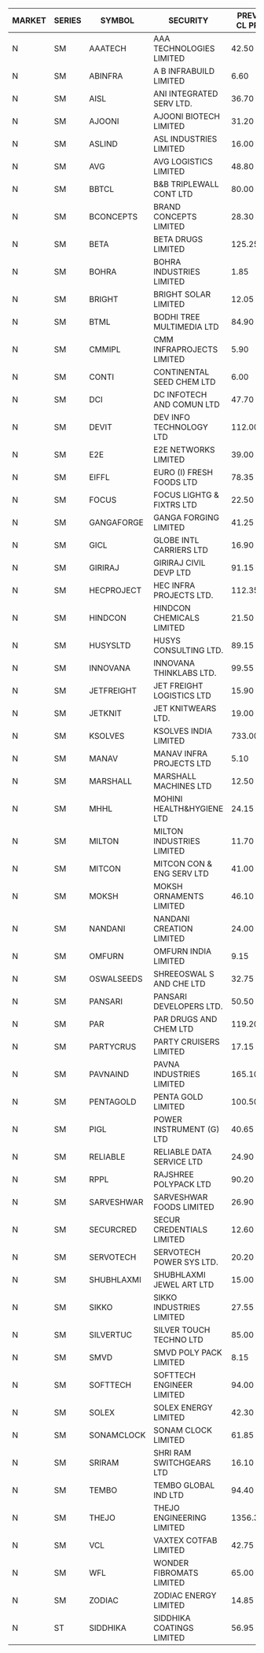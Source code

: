 


| MARKET | SERIES | SYMBOL | SECURITY | PREV CL PR | OPEN PRICE | HIGH PRICE | LOW PRICE | CLOSE PRICE | NET TRDVAL | NET TRDQTY | CORP IND | HI 52 WK | LO 52 WK |
| ----- | ----- | ----- | ----- | ----- | ----- | ----- | ----- | ----- | ----- | ----- | ----- | ----- | ----- |
| N | SM | AAATECH | AAA TECHNOLOGIES LIMITED | 42.50 | 42.90 | 42.90 | 42.65 | 42.65 | 256650.00 | 6000 |  | 51.00 | 42.00 |
| N | SM | ABINFRA | A B INFRABUILD LIMITED | 6.60 | 6.35 | 6.35 | 6.35 | 6.35 | 25400.00 | 4000 |  | 10.25 | 5.00 |
| N | SM | AISL | ANI INTEGRATED SERV LTD. | 36.70 | 38.25 | 38.25 | 35.35 | 38.00 | 847500.00 | 22800 |  | 38.25 | 14.30 |
| N | SM | AJOONI | AJOONI BIOTECH LIMITED | 31.20 | 31.30 | 31.30 | 31.20 | 31.20 | 973236.00 | 31108 |  | 36.50 | 6.35 |
| N | SM | ASLIND | ASL INDUSTRIES LIMITED | 16.00 | 15.60 | 15.60 | 15.60 | 15.60 | 62400.00 | 4000 |  | 19.00 | 4.75 |
| N | SM | AVG | AVG LOGISTICS LIMITED | 48.80 | 46.60 | 46.60 | 46.50 | 46.50 | 111720.00 | 2400 |  | 65.50 | 23.10 |
| N | SM | BBTCL | B&B TRIPLEWALL CONT LTD | 80.00 | 80.00 | 80.00 | 80.00 | 80.00 | 480000.00 | 6000 |  | 83.95 | 27.20 |
| N | SM | BCONCEPTS | BRAND CONCEPTS LIMITED | 28.30 | 28.95 | 29.20 | 28.00 | 29.00 | 606750.00 | 21000 |  | 32.05 | 13.70 |
| N | SM | BETA | BETA DRUGS LIMITED | 125.25 | 125.00 | 130.00 | 125.00 | 128.25 | 1126360.00 | 8800 |  | 140.80 | 42.55 |
| N | SM | BOHRA | BOHRA INDUSTRIES LIMITED | 1.85 | 1.90 | 1.90 | 1.90 | 1.90 | 53200.00 | 28000 |  | 2.00 | .60 |
| N | SM | BRIGHT | BRIGHT SOLAR LIMITED | 12.05 | 12.05 | 12.55 | 12.05 | 12.05 | 109950.00 | 9000 |  | 15.55 | 4.70 |
| N | SM | BTML | BODHI TREE MULTIMEDIA LTD | 84.90 | 78.60 | 80.00 | 74.50 | 80.00 | 466320.00 | 6000 |  | 96.00 | 64.05 |
| N | SM | CMMIPL | CMM INFRAPROJECTS LIMITED | 5.90 | 6.15 | 6.15 | 5.65 | 6.10 | 72150.00 | 12000 |  | 6.15 | 2.25 |
| N | SM | CONTI | CONTINENTAL SEED CHEM LTD | 6.00 | 5.70 | 6.25 | 5.70 | 6.25 | 58827.45 | 9999 |  | 19.50 | 5.55 |
| N | SM | DCI | DC INFOTECH AND COMUN LTD | 47.70 | 47.70 | 47.70 | 47.70 | 47.70 | 1001700.00 | 21000 |  | 47.70 | 40.00 |
| N | SM | DEVIT | DEV INFO TECHNOLOGY LTD | 112.00 | 117.95 | 117.95 | 117.95 | 117.95 | 176925.00 | 1500 |  | 139.55 | 57.00 |
| N | SM | E2E | E2E NETWORKS LIMITED | 39.00 | 39.00 | 39.00 | 39.00 | 39.00 | 78000.00 | 2000 |  | 61.30 | 14.35 |
| N | SM | EIFFL | EURO (I) FRESH FOODS LTD | 78.35 | 77.20 | 77.20 | 77.20 | 77.20 | 61760.00 | 800 |  | 129.40 | 64.80 |
| N | SM | FOCUS | FOCUS LIGHTG & FIXTRS LTD | 22.50 | 22.70 | 22.70 | 22.70 | 22.70 | 68100.00 | 3000 |  | 25.45 | 15.50 |
| N | SM | GANGAFORGE | GANGA FORGING LIMITED | 41.25 | 40.75 | 40.75 | 40.75 | 40.75 | 326000.00 | 8000 |  | 43.25 | 9.50 |
| N | SM | GICL | GLOBE INTL CARRIERS LTD | 16.90 | 17.70 | 17.70 | 17.70 | 17.70 | 132750.00 | 7500 |  | 23.80 | 16.90 |
| N | SM | GIRIRAJ | GIRIRAJ CIVIL DEVP LTD | 91.15 | 93.50 | 93.50 | 93.50 | 93.50 | 112200.00 | 1200 |  | 93.50 | 22.50 |
| N | SM | HECPROJECT | HEC INFRA PROJECTS LTD. | 112.35 | 106.75 | 106.75 | 106.75 | 106.75 | 128100.00 | 1200 |  | 112.35 | 106.75 |
| N | SM | HINDCON | HINDCON CHEMICALS LIMITED | 21.50 | 23.50 | 23.50 | 23.50 | 23.50 | 94000.00 | 4000 |  | 28.00 | 8.25 |
| N | SM | HUSYSLTD | HUSYS CONSULTING LTD. | 89.15 | 89.00 | 89.00 | 89.00 | 89.00 | 534000.00 | 6000 |  | 131.85 | 20.50 |
| N | SM | INNOVANA | INNOVANA THINKLABS LTD. | 99.55 | 100.90 | 104.50 | 100.00 | 104.50 | 3316350.00 | 32000 |  | 125.00 | 70.25 |
| N | SM | JETFREIGHT | JET FREIGHT LOGISTICS LTD | 15.90 | 15.90 | 16.00 | 15.90 | 16.00 | 127600.00 | 8000 |  | 21.60 | 11.90 |
| N | SM | JETKNIT | JET KNITWEARS LTD. | 19.00 | 18.05 | 18.05 | 18.05 | 18.05 | 243675.00 | 13500 |  | 29.15 | 18.00 |
| N | SM | KSOLVES | KSOLVES INDIA LIMITED | 733.00 | 733.00 | 734.10 | 733.00 | 734.00 | 880530.00 | 1200 |  | 734.10 | 102.05 |
| N | SM | MANAV | MANAV INFRA PROJECTS LTD | 5.10 | 5.10 | 5.10 | 5.10 | 5.10 | 20400.00 | 4000 |  | 5.30 | 4.20 |
| N | SM | MARSHALL | MARSHALL MACHINES LTD | 12.50 | 13.10 | 13.10 | 13.10 | 13.10 | 39300.00 | 3000 |  | 15.50 | 4.85 |
| N | SM | MHHL | MOHINI HEALTH&HYGIENE LTD | 24.15 | 24.00 | 24.00 | 24.00 | 24.00 | 72000.00 | 3000 |  | 26.70 | 11.80 |
| N | SM | MILTON | MILTON INDUSTRIES LIMITED | 11.70 | 12.00 | 12.20 | 12.00 | 12.20 | 1016180.00 | 83600 |  | 16.35 | 7.00 |
| N | SM | MITCON | MITCON CON & ENG SERV LTD | 41.00 | 40.50 | 40.50 | 40.50 | 40.50 | 162000.00 | 4000 |  | 41.50 | 36.50 |
| N | SM | MOKSH | MOKSH ORNAMENTS LIMITED | 46.10 | 45.00 | 45.00 | 45.00 | 45.00 | 135000.00 | 3000 |  | 50.80 | 21.00 |
| N | SM | NANDANI | NANDANI CREATION LIMITED | 24.00 | 22.85 | 22.85 | 22.80 | 22.80 | 342250.00 | 15000 |  | 25.25 | 7.65 |
| N | SM | OMFURN | OMFURN INDIA LIMITED | 9.15 | 9.15 | 9.15 | 9.15 | 9.15 | 54900.00 | 6000 |  | 15.75 | 4.50 |
| N | SM | OSWALSEEDS | SHREEOSWAL S AND CHE LTD | 32.75 | 33.00 | 33.95 | 33.00 | 33.95 | 267800.00 | 8000 |  | 50.45 | 21.80 |
| N | SM | PANSARI | PANSARI DEVELOPERS LTD. | 50.50 | 51.60 | 51.60 | 51.25 | 51.25 | 1234200.00 | 24000 |  | 52.00 | 21.90 |
| N | SM | PAR | PAR DRUGS AND CHEM LTD | 119.20 | 119.20 | 119.20 | 113.25 | 113.25 | 464900.00 | 4000 |  | 135.75 | 31.20 |
| N | SM | PARTYCRUS | PARTY CRUISERS LIMITED | 17.15 | 18.00 | 18.00 | 16.55 | 18.00 | 629400.00 | 36000 |  | 39.90 | 16.55 |
| N | SM | PAVNAIND | PAVNA INDUSTRIES LIMITED | 165.10 | 165.10 | 165.10 | 165.10 | 165.10 | 528320.00 | 3200 |  | 167.00 | 165.10 |
| N | SM | PENTAGOLD | PENTA GOLD LIMITED | 100.50 | 95.75 | 95.75 | 95.50 | 95.50 | 2866350.00 | 30000 |  | 102.00 | 15.40 |
| N | SM | PIGL | POWER INSTRUMENT (G) LTD | 40.65 | 40.70 | 42.50 | 40.70 | 42.00 | 1003800.00 | 24000 |  | 42.80 | 8.90 |
| N | SM | RELIABLE | RELIABLE DATA SERVICE LTD | 24.90 | 25.65 | 26.00 | 25.65 | 26.00 | 309360.00 | 12000 |  | 31.40 | 19.95 |
| N | SM | RPPL | RAJSHREE POLYPACK LTD | 90.20 | 87.30 | 87.30 | 87.20 | 87.20 | 174500.00 | 2000 |  | 121.00 | 47.75 |
| N | SM | SARVESHWAR | SARVESHWAR FOODS LIMITED | 26.90 | 26.95 | 28.20 | 26.95 | 28.20 | 447440.00 | 16000 |  | 28.20 | 8.45 |
| N | SM | SECURCRED | SECUR CREDENTIALS LIMITED | 12.60 | 12.00 | 12.00 | 12.00 | 12.00 | 7200.00 | 600 |  | 31.40 | 12.00 |
| N | SM | SERVOTECH | SERVOTECH POWER SYS LTD. | 20.20 | 19.20 | 19.20 | 19.20 | 19.20 | 76800.00 | 4000 |  | 23.80 | 7.75 |
| N | SM | SHUBHLAXMI | SHUBHLAXMI JEWEL ART LTD | 15.00 | 14.50 | 15.00 | 14.50 | 14.70 | 147200.00 | 10000 |  | 29.90 | 12.05 |
| N | SM | SIKKO | SIKKO INDUSTRIES LIMITED | 27.55 | 27.00 | 27.10 | 27.00 | 27.10 | 649200.00 | 24000 |  | 33.80 | 11.60 |
| N | SM | SILVERTUC | SILVER TOUCH TECHNO LTD | 85.00 | 85.00 | 85.00 | 85.00 | 85.00 | 85000.00 | 1000 |  | 109.00 | 80.00 |
| N | SM | SMVD | SMVD POLY PACK LIMITED | 8.15 | 7.90 | 7.90 | 7.90 | 7.90 | 15800.00 | 2000 |  | 12.00 | 6.45 |
| N | SM | SOFTTECH | SOFTTECH ENGINEER LIMITED | 94.00 | 90.60 | 94.60 | 90.60 | 91.00 | 593120.00 | 6400 |  | 108.95 | 35.00 |
| N | SM | SOLEX | SOLEX ENERGY LIMITED | 42.30 | 44.40 | 44.40 | 44.40 | 44.40 | 88800.00 | 2000 |  | 44.40 | 20.15 |
| N | SM | SONAMCLOCK | SONAM CLOCK LIMITED | 61.85 | 62.00 | 62.00 | 61.00 | 61.90 | 1484700.00 | 24000 |  | 65.00 | 37.50 |
| N | SM | SRIRAM | SHRI RAM SWITCHGEARS LTD | 16.10 | 16.50 | 16.50 | 16.50 | 16.50 | 99000.00 | 6000 |  | 16.50 | 11.20 |
| N | SM | TEMBO | TEMBO GLOBAL IND LTD | 94.40 | 89.00 | 100.00 | 89.00 | 99.10 | 2852600.00 | 30000 |  | 260.80 | 89.00 |
| N | SM | THEJO | THEJO ENGINEERING LIMITED | 1356.35 | 1379.00 | 1440.00 | 1379.00 | 1433.55 | 11202270.00 | 8000 |  | 1469.00 | 350.55 |
| N | SM | VCL | VAXTEX COTFAB LIMITED | 42.75 | 42.90 | 42.90 | 42.90 | 42.90 | 257400.00 | 6000 |  | 44.95 | 17.00 |
| N | SM | WFL | WONDER FIBROMATS LIMITED | 65.00 | 65.00 | 65.00 | 65.00 | 65.00 | 104000.00 | 1600 |  | 84.70 | 42.70 |
| N | SM | ZODIAC | ZODIAC ENERGY LIMITED | 14.85 | 15.50 | 15.50 | 15.50 | 15.50 | 62000.00 | 4000 |  | 23.75 | 11.25 |
| N | ST | SIDDHIKA | SIDDHIKA COATINGS LIMITED | 56.95 | 58.45 | 58.45 | 54.15 | 54.15 | 664700.00 | 12000 |  | 58.45 | 54.15 |




